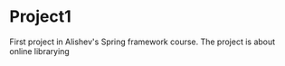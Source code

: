 # Project1
First project in Alishev's Spring framework course. The project is about online librarying
